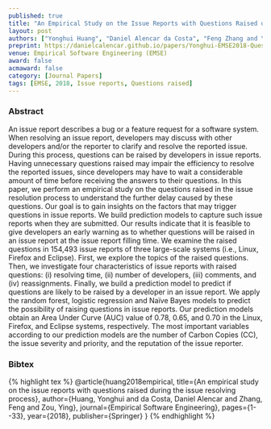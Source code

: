 ```yaml
---
published: true
title: "An Empirical Study on the Issue Reports with Questions Raised during the Issue Resolving Process"
layout: post
authors: ["Yonghui Huang", "Daniel Alencar da Costa", "Feng Zhang and Ying Zou"]
preprint: https://danielcalencar.github.io/papers/Yonghui-EMSE2018-Questions.pdf
venue: Empirical Software Engineering (EMSE) 
award: false
acmaward: false
category: [Journal Papers]
tags: [EMSE, 2018, Issue reports, Questions raised]
---   
```


### Abstract 

An issue report describes a bug or a feature request for a software system.
When resolving an issue report, developers may discuss with other developers
and/or the reporter to clarify and resolve the reported issue. During this
process, questions can be raised by developers in issue reports. Having
unnecessary questions raised may impair the efficiency to resolve the reported
issues, since developers may have to wait a considerable amount of time before
receiving the answers to their questions. In this paper, we perform an
empirical study on the questions raised in the issue resolution process to
understand the further delay caused by these questions. Our goal is to gain
insights on the factors that may trigger questions in issue reports. We build
prediction models to capture such issue reports when they are submitted. Our
results indicate that it is feasible to give developers an early warning as to
whether questions will be raised in an issue report at the issue report filling
time. We examine the raised questions in 154,493 issue reports of three
large-scale systems (i.e., Linux, Firefox and Eclipse). First, we explore the
topics of the raised questions. Then, we investigate four characteristics of
issue reports with raised questions: (i) resolving time, (ii) number of
developers, (iii) comments, and (iv) reassignments. Finally, we build a
prediction model to predict if questions are likely to be raised by a developer
in an issue report. We apply the random forest, logistic regression and Naïve
Bayes models to predict the possibility of raising questions in issue reports.
Our prediction models obtain an Area Under Curve (AUC) value of 0.78, 0.65, and
0.70 in the Linux, Firefox, and Eclipse systems, respectively. The most
important variables according to our prediction models are the number of Carbon
Copies (CC), the issue severity and priority, and the reputation of the issue
reporter.

### Bibtex 

{% highlight tex %}
@article{huang2018empirical,
  title={An empirical study on the issue reports with questions raised during the issue resolving process},
  author={Huang, Yonghui and da Costa, Daniel Alencar and Zhang, Feng and Zou, Ying},
  journal={Empirical Software Engineering},
  pages={1--33},
  year={2018},
  publisher={Springer}
}
{% endhighlight %}


